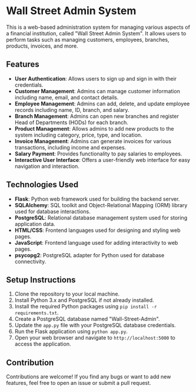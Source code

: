 # Wall Street Admin System

This is a web-based administration system for managing various aspects of a financial institution, called "Wall Street Admin System". It allows users to perform tasks such as managing customers, employees, branches, products, invoices, and more.

## Features

- **User Authentication**: Allows users to sign up and sign in with their credentials.
- **Customer Management**: Admins can manage customer information including name, email, and contact details.
- **Employee Management**: Admins can add, delete, and update employee records including name, ID, branch, and salary.
- **Branch Management**: Admins can open new branches and register Head of Departments (HODs) for each branch.
- **Product Management**: Allows admins to add new products to the system including category, price, type, and location.
- **Invoice Management**: Admins can generate invoices for various transactions, including income and expenses.
- **Salary Payment**: Provides functionality to pay salaries to employees.
- **Interactive User Interface**: Offers a user-friendly web interface for easy navigation and interaction.

## Technologies Used

- **Flask**: Python web framework used for building the backend server.
- **SQLAlchemy**: SQL toolkit and Object-Relational Mapping (ORM) library used for database interactions.
- **PostgreSQL**: Relational database management system used for storing application data.
- **HTML/CSS**: Frontend languages used for designing and styling web pages.
- **JavaScript**: Frontend language used for adding interactivity to web pages.
- **psycopg2**: PostgreSQL adapter for Python used for database connectivity.

## Setup Instructions

1. Clone the repository to your local machine.
2. Install Python 3.x and PostgreSQL if not already installed.
3. Install the required Python packages using `pip install -r requirements.txt`.
4. Create a PostgreSQL database named "Wall-Street-Admin".
5. Update the `app.py` file with your PostgreSQL database credentials.
6. Run the Flask application using `python app.py`.
7. Open your web browser and navigate to `http://localhost:5000` to access the application.

## Contribution

Contributions are welcome! If you find any bugs or want to add new features, feel free to open an issue or submit a pull request.

